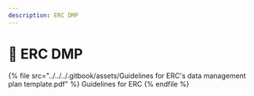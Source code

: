 ```yaml
---
description: ERC DMP
---
```


# 🔴 ERC DMP

{% file src="../../../.gitbook/assets/Guidelines for ERC's data management plan template.pdf" %}
Guidelines for ERC
{% endfile %}
